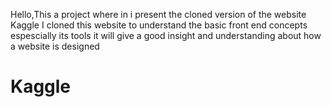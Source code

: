 Hello,This a project where in i present the cloned version of the website Kaggle 
I cloned this website to understand the basic front end concepts espescially its tools
it will give a good insight and understanding about how a website is designed 
# Kaggle
